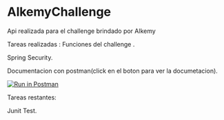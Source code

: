 # AlkemyChallenge
Api realizada para el challenge brindado por Alkemy

Tareas realizadas : 
Funciones del challenge .

Spring Security.

Documentacion con postman(click en el boton para ver la documetacion).

[![Run in Postman](https://run.pstmn.io/button.svg)](https://app.getpostman.com/run-collection/16202564-1830b8d3-5801-4f3e-9c4c-cd57d0b00f42?action=collection%2Ffork&collection-url=entityId%3D16202564-1830b8d3-5801-4f3e-9c4c-cd57d0b00f42%26entityType%3Dcollection%26workspaceId%3D342f02bd-bf00-4e2b-b92c-f61675dc5f27)

Tareas restantes:

Junit Test. 

